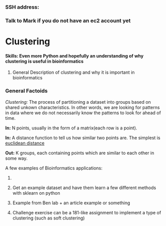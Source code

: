 ### SSH address:
### Talk to Mark if you do not have an ec2 account yet

# Clustering

#### Skills: Even more Python and hopefully an understanding of why clustering is useful in bioinformatics

1. General Description of clustering and why it is important in bioinformatics

### General Factoids

*Clustering:* The process of partitioning a dataset into groups based on shared unkown characteristics. In other words, we are looking for patterns in data where we do not necessarily know the patterns to look for ahead of time. 

**In:** N points, usually in the form of a matrix(each row is a point). 

**In:** A distance function to tell us how similar two points are. The simplest is [euclidean distance](http://rosalind.info/glossary/euclidean-distance/)

**Out:** K groups, each containing points which are similar to each other in some way. 

A few examples of Bioinformatics applications: 

1. 


2. Get an example dataset and have them learn a few different methods with sklearn on python


3. Example from Ben lab + an article example or something

4. Challenge exercise can be a 181-like assignment to implement a type of clustering (such as soft clustering) 
